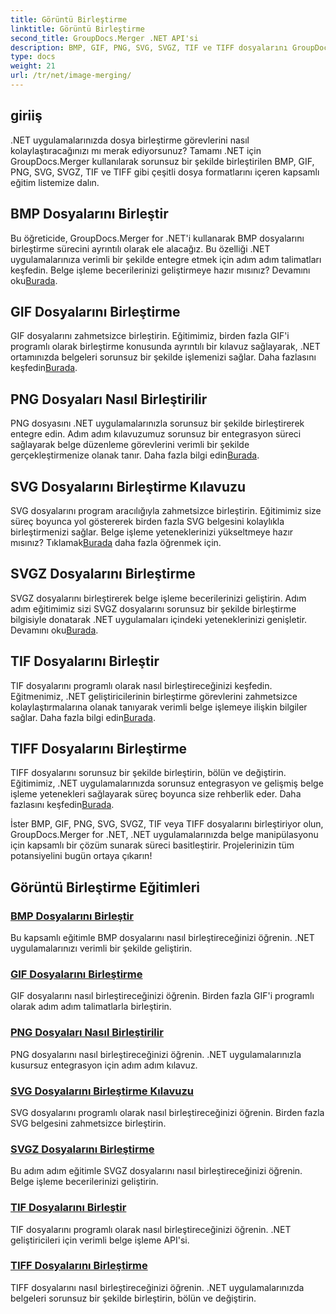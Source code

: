 ```yaml
---
title: Görüntü Birleştirme
linktitle: Görüntü Birleştirme
second_title: GroupDocs.Merger .NET API'si
description: BMP, GIF, PNG, SVG, SVGZ, TIF ve TIFF dosyalarını GroupDocs.Merger .NET ile sorunsuz bir şekilde birleştirin. Belge işlemeyi .NET uygulamalarınıza verimli bir şekilde entegre edin.
type: docs
weight: 21
url: /tr/net/image-merging/
---
```

## giriiş

.NET uygulamalarınızda dosya birleştirme görevlerini nasıl kolaylaştıracağınızı mı merak ediyorsunuz? Tamamı .NET için GroupDocs.Merger kullanılarak sorunsuz bir şekilde birleştirilen BMP, GIF, PNG, SVG, SVGZ, TIF ve TIFF gibi çeşitli dosya formatlarını içeren kapsamlı eğitim listemize dalın.

## BMP Dosyalarını Birleştir

 Bu öğreticide, GroupDocs.Merger for .NET'i kullanarak BMP dosyalarını birleştirme sürecini ayrıntılı olarak ele alacağız. Bu özelliği .NET uygulamalarınıza verimli bir şekilde entegre etmek için adım adım talimatları keşfedin. Belge işleme becerilerinizi geliştirmeye hazır mısınız? Devamını oku[Burada](./merge-bmp-files/).

## GIF Dosyalarını Birleştirme

 GIF dosyalarını zahmetsizce birleştirin. Eğitimimiz, birden fazla GIF'i programlı olarak birleştirme konusunda ayrıntılı bir kılavuz sağlayarak, .NET ortamınızda belgeleri sorunsuz bir şekilde işlemenizi sağlar. Daha fazlasını keşfedin[Burada](./merging-gif-files/).

## PNG Dosyaları Nasıl Birleştirilir

PNG dosyasını .NET uygulamalarınızla sorunsuz bir şekilde birleştirerek entegre edin. Adım adım kılavuzumuz sorunsuz bir entegrasyon süreci sağlayarak belge düzenleme görevlerini verimli bir şekilde gerçekleştirmenize olanak tanır. Daha fazla bilgi edin[Burada](./how-to-merge-png-files/).

## SVG Dosyalarını Birleştirme Kılavuzu

 SVG dosyalarını program aracılığıyla zahmetsizce birleştirin. Eğitimimiz size süreç boyunca yol göstererek birden fazla SVG belgesini kolaylıkla birleştirmenizi sağlar. Belge işleme yeteneklerinizi yükseltmeye hazır mısınız? Tıklamak[Burada](./guide-merging-svg-files/) daha fazla öğrenmek için.

## SVGZ Dosyalarını Birleştirme

 SVGZ dosyalarını birleştirerek belge işleme becerilerinizi geliştirin. Adım adım eğitimimiz sizi SVGZ dosyalarını sorunsuz bir şekilde birleştirme bilgisiyle donatarak .NET uygulamaları içindeki yeteneklerinizi genişletir. Devamını oku[Burada](./merging-svgz-files/).

## TIF Dosyalarını Birleştir

 TIF dosyalarını programlı olarak nasıl birleştireceğinizi keşfedin. Eğitmenimiz, .NET geliştiricilerinin birleştirme görevlerini zahmetsizce kolaylaştırmalarına olanak tanıyarak verimli belge işlemeye ilişkin bilgiler sağlar. Daha fazla bilgi edin[Burada](./merge-tif-files/).

## TIFF Dosyalarını Birleştirme

TIFF dosyalarını sorunsuz bir şekilde birleştirin, bölün ve değiştirin. Eğitimimiz, .NET uygulamalarınızda sorunsuz entegrasyon ve gelişmiş belge işleme yetenekleri sağlayarak süreç boyunca size rehberlik eder. Daha fazlasını keşfedin[Burada](./merging-tiff-files/).

İster BMP, GIF, PNG, SVG, SVGZ, TIF veya TIFF dosyalarını birleştiriyor olun, GroupDocs.Merger for .NET, .NET uygulamalarınızda belge manipülasyonu için kapsamlı bir çözüm sunarak süreci basitleştirir. Projelerinizin tüm potansiyelini bugün ortaya çıkarın!
## Görüntü Birleştirme Eğitimleri
### [BMP Dosyalarını Birleştir](./merge-bmp-files/)
Bu kapsamlı eğitimle BMP dosyalarını nasıl birleştireceğinizi öğrenin. .NET uygulamalarınızı verimli bir şekilde geliştirin.
### [GIF Dosyalarını Birleştirme](./merging-gif-files/)
GIF dosyalarını nasıl birleştireceğinizi öğrenin. Birden fazla GIF'i programlı olarak adım adım talimatlarla birleştirin.
### [PNG Dosyaları Nasıl Birleştirilir](./how-to-merge-png-files/)
PNG dosyalarını nasıl birleştireceğinizi öğrenin. .NET uygulamalarınızla kusursuz entegrasyon için adım adım kılavuz.
### [SVG Dosyalarını Birleştirme Kılavuzu](./guide-merging-svg-files/)
SVG dosyalarını programlı olarak nasıl birleştireceğinizi öğrenin. Birden fazla SVG belgesini zahmetsizce birleştirin.
### [SVGZ Dosyalarını Birleştirme](./merging-svgz-files/)
Bu adım adım eğitimle SVGZ dosyalarını nasıl birleştireceğinizi öğrenin. Belge işleme becerilerinizi geliştirin.
### [TIF Dosyalarını Birleştir](./merge-tif-files/)
TIF dosyalarını programlı olarak nasıl birleştireceğinizi öğrenin. .NET geliştiricileri için verimli belge işleme API'si.
### [TIFF Dosyalarını Birleştirme](./merging-tiff-files/)
TIFF dosyalarını nasıl birleştireceğinizi öğrenin. .NET uygulamalarınızda belgeleri sorunsuz bir şekilde birleştirin, bölün ve değiştirin.